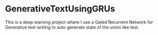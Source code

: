 # GenerativeTextUsingGRUs
This is a deep learning project where I use a Gated Recurrent Network for Generative text writing to auto generate state of the union like test.
